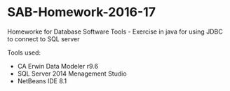 # SAB-Homework-2016-17
Homeworke for Database Software Tools - Exercise in java for using JDBC to connect to SQL server 

Tools used: 
  * CA Erwin Data Modeler r9.6
  * SQL Server 2014 Menagement Studio
  * NetBeans IDE 8.1
  
